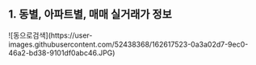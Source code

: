 <h2>1. 동별, 아파트별, 매매 실거래가 정보</h2>
![동으로검색](https://user-images.githubusercontent.com/52438368/162617523-0a3a02d7-9ec0-46a2-bd38-9101df0abc46.JPG)
